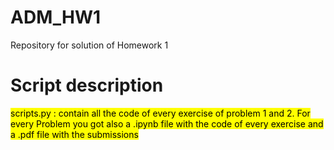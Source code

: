# ADM_HW1
Repository for solution of Homework 1

# Script description
<mark> scripts.py <mark>: contain all the code of every exercise of problem 1 and 2.
For every Problem you got also a .ipynb file with the code of every exercise and a .pdf file with the submissions
